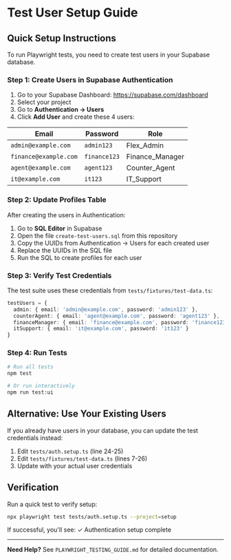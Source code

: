# Test User Setup Guide

## Quick Setup Instructions

To run Playwright tests, you need to create test users in your Supabase database.

### Step 1: Create Users in Supabase Authentication

1. Go to your Supabase Dashboard: https://supabase.com/dashboard
2. Select your project
3. Go to **Authentication → Users**
4. Click **Add User** and create these 4 users:

| Email | Password | Role |
|-------|----------|------|
| `admin@example.com` | `admin123` | Flex_Admin |
| `finance@example.com` | `finance123` | Finance_Manager |
| `agent@example.com` | `agent123` | Counter_Agent |
| `it@example.com` | `it123` | IT_Support |

### Step 2: Update Profiles Table

After creating the users in Authentication:

1. Go to **SQL Editor** in Supabase
2. Open the file `create-test-users.sql` from this repository
3. Copy the UUIDs from Authentication → Users for each created user
4. Replace the UUIDs in the SQL file
5. Run the SQL to create profiles for each user

### Step 3: Verify Test Credentials

The test suite uses these credentials from `tests/fixtures/test-data.ts`:

```typescript
testUsers = {
  admin: { email: 'admin@example.com', password: 'admin123' },
  counterAgent: { email: 'agent@example.com', password: 'agent123' },
  financeManager: { email: 'finance@example.com', password: 'finance123' },
  itSupport: { email: 'it@example.com', password: 'it123' }
}
```

### Step 4: Run Tests

```bash
# Run all tests
npm test

# Or run interactively
npm run test:ui
```

## Alternative: Use Your Existing Users

If you already have users in your database, you can update the test credentials instead:

1. Edit `tests/auth.setup.ts` (line 24-25)
2. Edit `tests/fixtures/test-data.ts` (lines 7-26)
3. Update with your actual user credentials

## Verification

Run a quick test to verify setup:

```bash
npx playwright test tests/auth.setup.ts --project=setup
```

If successful, you'll see: ✓ Authentication setup complete

---

**Need Help?** See `PLAYWRIGHT_TESTING_GUIDE.md` for detailed documentation.


